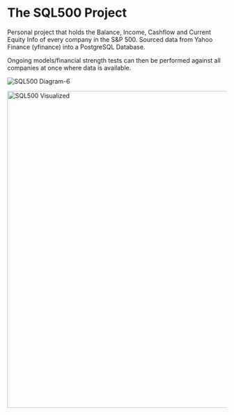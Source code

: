 # The SQL500 Project

Personal project that holds the Balance, Income, Cashflow and Current Equity Info of every company in the S&P 500. Sourced data from Yahoo Finance (yfinance) into a PostgreSQL Database.

Ongoing models/financial strength tests can then be performed against all companies at once where data is available.

![SQL500 Diagram-6](https://github.com/cafonte/yfinance_to_database/assets/109887258/e50d2f31-ab97-4ba0-8b07-ded51dc89df0)

<img width="728" alt="SQL500 Visualized" src="https://github.com/cafonte/yfinance_to_database/assets/109887258/06c92528-d763-4d92-87fb-26e9a84294fe">

